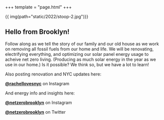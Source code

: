 +++
template = "page.html"
+++

{{ img(path="static/2022/stoop-2.jpg")}}
## Hello from Brooklyn!

Follow along as we tell the story of our family and our old house as we work on removing all fossil fuels from our home and life. We will be renovating, electrifying everything, and optimizing our solar panel energy usage to acheive net zero living. (Producing as much solar energy in the year as we use in our home.) Is it possible? We think so, but we have a lot to learn!

Also posting renovation and NYC updates here:

**[@rachellovesnyc](https://www.instagram.com/rachellovesnyc/)** on Instagram

And energy info and insights here:

**[@netzerobrooklyn](https://www.instagram.com/netzerobrooklyn/)** on Instagram

**[@netzerobrooklyn](https://twitter.com/netzerobrooklyn)** on Twitter